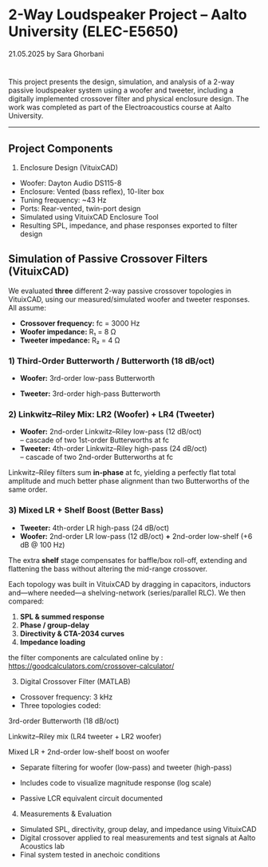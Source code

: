 #  2-Way Loudspeaker Project – Aalto University (ELEC-E5650)
21.05.2025 by Sara Ghorbani
#

This project presents the design, simulation, and analysis of a 2-way passive loudspeaker system using a woofer and tweeter, including a digitally implemented crossover filter and physical enclosure design. The work was completed as part of the Electroacoustics course at Aalto University.

---

## Project Components

1. Enclosure Design (VituixCAD)
- Woofer: Dayton Audio DS115-8
- Enclosure: Vented (bass reflex), 10-liter box
- Tuning frequency: ~43 Hz
- Ports: Rear-vented, twin-port design
- Simulated using VituixCAD Enclosure Tool
- Resulting SPL, impedance, and phase responses exported to filter design

 
## Simulation of Passive Crossover Filters (VituixCAD)

We evaluated **three** different 2-way passive crossover topologies in VituixCAD, using our measured/simulated woofer and tweeter responses.  All assume:

- **Crossover frequency:** fc = 3000 Hz  
- **Woofer impedance:** R₁ = 8 Ω  
- **Tweeter impedance:** R₂ = 4 Ω  



### 1) Third-Order Butterworth / Butterworth (18 dB/oct)

- **Woofer:** 3rd-order low-pass Butterworth  
  
- **Tweeter:** 3rd-order high-pass Butterworth  
 
  
### 2) Linkwitz–Riley Mix: LR2 (Woofer) + LR4 (Tweeter)

- **Woofer:** 2nd-order Linkwitz–Riley low-pass (12 dB/oct)  
  – cascade of two 1st-order Butterworths at fc  
- **Tweeter:** 4th-order Linkwitz–Riley high-pass (24 dB/oct)  
  – cascade of two 2nd-order Butterworths at fc  

Linkwitz–Riley filters sum **in-phase** at fc, yielding a perfectly flat total amplitude and much better phase alignment than two Butterworths of the same order.



### 3) Mixed LR + Shelf Boost (Better Bass)

- **Tweeter:** 4th-order LR high-pass (24 dB/oct)  
- **Woofer:** 2nd-order LR low-pass (12 dB/oct) **+** 2nd-order low-shelf (+6 dB @ 100 Hz)  

The extra **shelf** stage compensates for baffle/box roll-off, extending and flattening the bass without altering the mid-range crossover.


Each topology was built in VituixCAD by dragging in capacitors, inductors and—where needed—a shelving-network (series/parallel RLC).  We then compared:

1. **SPL & summed response**  
2. **Phase / group-delay**  
3. **Directivity & CTA-2034 curves**  
4. **Impedance loading**

the filter components are calculated online by : https://goodcalculators.com/crossover-calculator/


3. Digital Crossover Filter (MATLAB)
- Crossover frequency: 3 kHz
- Three topologies coded:

3rd-order Butterworth (18 dB/oct)

Linkwitz–Riley mix (LR4 tweeter + LR2 woofer)

Mixed LR + 2nd-order low-shelf boost on woofer

- Separate filtering for woofer (low-pass) and tweeter (high-pass)

- Includes code to visualize magnitude response (log scale)

- Passive LCR equivalent circuit documented
   
4. Measurements & Evaluation
- Simulated SPL, directivity, group delay, and impedance using VituixCAD
- Digital crossover applied to real measurements and test signals at Aalto Acoustics lab
- Final system tested in anechoic conditions



 

